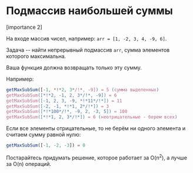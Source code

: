 # Подмассив наибольшей суммы

[importance 2]

На входе массив чисел, например: `arr = [1, -2, 3, 4, -9, 6]`.

Задача -- найти непрерывный подмассив `arr`, сумма элементов которого максимальна. 

Ваша функция должна возвращать только эту сумму.

Например:

```js
getMaxSubSum([-1, *!*2, 3*/!*, -9]) = 5 (сумма выделенных)
getMaxSubSum([*!*2, -1, 2, 3*/!*, -9]) = 6
getMaxSubSum([-1, 2, 3, -9, *!*11*/!*]) = 11 
getMaxSubSum([-2, -1, *!*1, 2*/!*]) = 3
getMaxSubSum([*!*100*/!*, -9, 2, -3, 5]) = 100
getMaxSubSum([*!*1, 2, 3*/!*]) = 6 (неотрицательные - берем всех)
```

Если все элементы отрицательные, то не берём ни одного элемента и считаем сумму равной нулю:

```js
getMaxSubSum([-1, -2, -3]) = 0
```

Постарайтесь придумать решение, которое работает за O(n<sup>2</sup>), а лучше за O(n) операций.